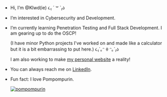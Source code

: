 - Hi, I’m @Klwd(ie)  ૮₍ ´ ꒳ `₎ა
- I’m interested in Cybersecurity and Development.
- I’m currently learning Penetration Testing and Full Stack Development. I am gearing up to do the OSCP!

  (I have minor Python projects I've worked on and made like a calculator but it is a bit embarrassing to put here.)  ૮₍´｡ᵔ ꈊ ᵔ｡`₎ა

  I am also working to make [my personal website](https://klwdie.github.io/Raphaels_Webpage/index.html) a reality!
- You can always reach me on [LinkedIn](https://www.linkedin.com/in/klwd/).
- Fun fact: I love Pompompurin. 

  [![pompompurin](https://cdn3.emoji.gg/emojis/2299-pompompurin.png)](https://emoji.gg/emoji/2299-pompompurin)
